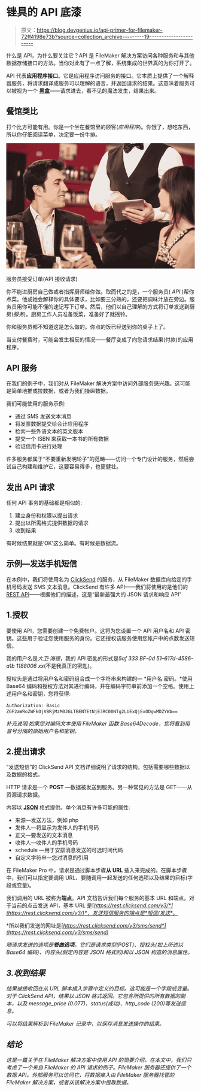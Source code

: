 # 锉具的 API 底漆

> 原文：<https://blog.devgenius.io/api-primer-for-filemaker-72ff4198e73b?source=collection_archive---------19----------------------->

什么是 API，为什么要关注它？API 是 FileMaker 解决方案访问各种服务和与其他数据存储接口的方法。当你对此有了一点了解，系统集成的世界真的为你打开了。

API 代表**应用程序接口**。它是应用程序访问服务的接口。它本质上提供了一个解释器服务，将请求翻译成服务可以理解的语言，并返回请求的结果。这意味着服务可以被视为一个 [**黑盒**](https://en.wikipedia.org/wiki/Black_box)——请求进去，看不见的魔法发生，结果出来。

## 餐馆类比

打个比方可能有用。你是一个坐在餐馆里的顾客(*应用程序*)。你饿了，想吃东西，所以你仔细阅读菜单，决定要一份牛排。

![](img/ec66c9e3071147d32570033dc9786652.png)

服务员接受订单(API 接收请求)

你不能进厨房自己做或者指挥厨师给你做。取而代之的是，一个服务员( *API* )帮你点菜。他或她会解释你的具体要求，比如要三分熟的，还要把调味汁放在旁边。服务员用你可能不懂的速记写下订单。然后，他们以自己理解的方式将订单发送到厨房(*服务*)。厨房工作人员准备饭菜，准备好了就摇铃。

你和服务员都不知道这是怎么做的。你点的饭已经送到你的桌子上了。

当支付餐费时，可能会发生相反的情况——餐厅变成了向您请求结果(付款)的应用程序。

## API 服务

在我们的例子中，我们对从 FileMaker 解决方案中访问外部服务感兴趣。这可能是简单地推或拉数据，或者为我们操纵数据。

我们可能使用的服务示例:

*   通过 SMS 发送文本消息
*   将发票数据提交给会计应用程序
*   检索一些外语文本的英文版本
*   提交一个 ISBN 来获取一本书的所有数据
*   验证信用卡进行处理

许多服务都属于“不要重新发明轮子”的范畴——访问一个专门设计的服务，然后尝试自己构建和维护它，这要容易得多，也更健壮。

## 发出 API 请求

任何 API 事务的基础都是相似的:

1.  建立身份和权限以提出请求
2.  提出以所需格式提供数据的请求
3.  收到结果

有时候结果就是‘OK’这么简单。有时候是数据流。

## 示例—发送手机短信

在本例中，我们将使用名为 [ClickSend](https://www.clicksend.com/au/) 的服务，从 FileMaker 数据库向给定的手机号码发送 SMS 文本消息。ClickSend 有许多 API——我们将使用的是他们的[REST API](https://developers.clicksend.com/docs/rest/v3/)——根据他们的描述，这是“最新最强大的 JSON 请求和响应 API”

## 1.授权

要使用 API，您需要创建一个免费帐户。这将为您设置一个 API 用户名和 API 密钥。这些用于验证您使用服务的身份。它还授权该服务使用您帐户中的点数发送短信。

我的用户名是*大卫·海德*，我的 API 密匙的形式是*5af 333 BF-0d 51–617d-4586-a1b 1188006 xx*(不是我真正的密匙)。

授权头是通过将用户名和密码组合成一个字符串来构建的— *用户名:密码。*使用 Base64 编码和授权方法对其进行编码，并在编码字符串前添加一个空格。使用上述用户名和密钥，您将获得:

```
Authorization: Basic ZGF2aWRoZWFkOjVBRjMzM0JGLTBENTEtNjE3RC00NTg2LUExQjExODgwMDZYWA==
```

*补充说明:如果您对编码文本使用 FileMaker 函数 Base64Decode，您将看到用冒号分隔的原始用户名和密钥。*

## 2.提出请求

“发送短信”的 ClickSend API 文档详细说明了请求的结构，包括需要哪些数据以及数据的格式。

HTTP 请求是一个 **POST** —数据被发送到服务。另一种常见的方法是 GET——从资源请求数据。

内容以 [**JSON**](http://www.json.org/) 格式提供。单个消息有许多可能的属性:

*   来源—发送方法，例如 php
*   发件人—将显示为发件人的手机号码
*   正文—要发送的文本消息
*   收件人—收件人的手机号码
*   schedule —用于安排消息发送的可选时间代码
*   自定义字符串—您对消息的引用

在 FileMaker Pro 中，请求是通过脚本步骤**从 URL** 插入来完成的。在脚本步骤中，我们可以指定要调用 URL、要随调用一起发送的任何选项以及结果的目标(字段或变量)。

我们调用的 URL 被称为**端点**。API 文档告诉我们每个服务的基本 URL 和端点。对于当前的点击发送 API，基本 URL 是[*https://rest.clicksend.com/v3/*](https://rest.clicksend.com/v3/)*，发送短信服务的端点是*短信/发送*。*

*所以我们发送的网址是[*https://rest.clicksend.com/v3/sms/send*](https://rest.clicksend.com/v3/sms/send)*

*随请求发送的选项是**卷曲选项**。它们是请求类型(POST)、授权头(如上所述以 Base64 编码)、内容头(假定内容是 JSON 格式的)和以 JSON 构造的消息属性。*

## *3.收到结果*

*结果被接收回在从 URL 脚本插入步骤中定义的目标。这可能是一个字段或变量。对于 ClickSend API，结果以 JSON 格式返回。它包含所提供的所有数据的副本，以及 message_price (0.077)、status(成功)、http_code (200)等发送信息。*

*可以将结果解析到 FileMaker 记录中，以保存消息发送操作的结果。*

## *结论*

*这是一篇关于在 FileMaker 解决方案中使用 API 的简要介绍。在本文中，我们只考虑了一个来自 FileMaker 的 API 请求的例子。FileMaker 服务器还提供了一个数据 API。外部服务可以访问它，将数据推入由 FileMaker 服务器托管的 FileMaker 解决方案，或者从该解决方案中提取数据。*